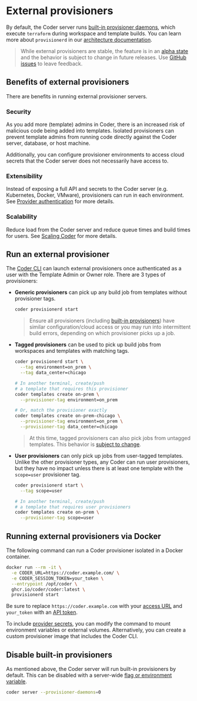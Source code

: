 # External provisioners

By default, the Coder server runs [built-in provisioner daemons](../cli/coder_server.md#provisioner-daemons), which execute `terraform` during workspace and template builds. You can learn more about `provisionerd` in our [architecture documentation](../about/architecture.md#provisionerd).

> While external provisioners are stable, the feature is in an [alpha state](../contributing/feature-stages.md#alpha-features) and the behavior is subject to change in future releases. Use [GitHub issues](https://github.com/coder/coder) to leave feedback.

## Benefits of external provisioners

There are benefits in running external provisioner servers.

### Security

As you add more (template) admins in Coder, there is an increased risk of malicious code being added into templates. Isolated provisioners can prevent template admins from running code directly against the Coder server, database, or host machine.

Additionally, you can configure provisioner environments to access cloud secrets that the Coder server does not necessarily have access to.

### Extensibility

Instead of exposing a full API and secrets to the Coder server (e.g. Kubernetes, Docker, VMware), provisioners can run in each environment. See [Provider authentication](../templates/authentication.md) for more details.

### Scalability

Reduce load from the Coder server and reduce queue times and build times for users. See [Scaling Coder](./scale.md#concurrent-workspace-builds) for more details.

## Run an external provisioner

The [Coder CLI](../cli.md) can launch external provisioners once authenticated as a user with the Template Admin or Owner role. There are 3 types of provisioners:

- **Generic provisioners** can pick up any build job from templates without provisioner tags.

  ```sh
  coder provisionerd start
  ```

  > Ensure all provisioners (including [built-in provisioners](#disable-built-in-provisioners)) have similar configuration/cloud access or you may run into intermittent build errors, depending on which provisioner picks up a job.

- **Tagged provisioners** can be used to pick up build jobs from workspaces and templates with matching tags.

  ```sh
  coder provisionerd start \
    --tag environment=on_prem \
    --tag data_center=chicago

  # In another terminal, create/push
  # a template that requires this provisioner
  coder templates create on-prem \
    --provisioner-tag environment=on_prem

  # Or, match the provisioner exactly
  coder templates create on-prem-chicago \
    --provisioner-tag environment=on_prem \
    --provisioner-tag data_center=chicago
  ```

  > At this time, tagged provisioners can also pick jobs from untagged templates. This behavior is [subject to change](https://github.com/coder/coder/issues/6442).

- **User provisioners** can only pick up jobs from user-tagged templates. Unlike the other provisioner types, any Coder can run user provisioners, but they have no impact unless there is at least one template with the `scope=user` provisioner tag.

  ```sh
  coder provisionerd start \
    --tag scope=user

  # In another terminal, create/push
  # a template that requires user provisioners
  coder templates create on-prem \
    --provisioner-tag scope=user
  ```

## Running external provisioners via Docker

The following command can run a Coder provisioner isolated in a Docker container.

```sh
docker run --rm -it \
  -e CODER_URL=https://coder.example.com/ \
  -e CODER_SESSION_TOKEN=your_token \
  --entrypoint /opt/coder \
  ghcr.io/coder/coder:latest \
  provisionerd start
```

Be sure to replace `https://coder.example.com` with your [access URL](./configure.md#access-url) and `your_token` with an [API token](../api.md).

To include [provider secrets](../templates/authentication.md), you can modify the command to mount environment variables or external volumes. Alternatively, you can create a custom provisioner image that includes the Coder CLI.

## Disable built-in provisioners

As mentioned above, the Coder server will run built-in provisioners by default. This can be disabled with a server-wide [flag or environment variable](../cli/coder_server.md#provisioner-daemons).

```sh
coder server --provisioner-daemons=0
```
